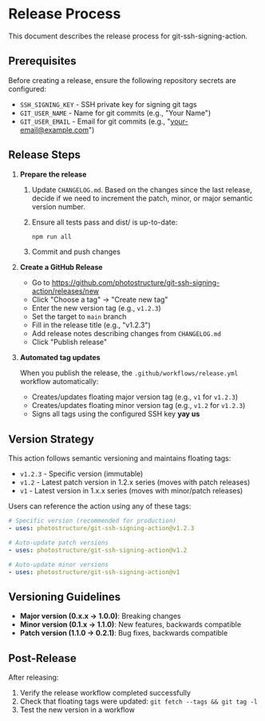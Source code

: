 # Release Process

This document describes the release process for git-ssh-signing-action.

## Prerequisites

Before creating a release, ensure the following repository secrets are configured:

- `SSH_SIGNING_KEY` - SSH private key for signing git tags
- `GIT_USER_NAME` - Name for git commits (e.g., "Your Name")
- `GIT_USER_EMAIL` - Email for git commits (e.g., "your-email@example.com")

## Release Steps

1. **Prepare the release**
   1. Update `CHANGELOG.md`. Based on the changes since the last release, decide if we need to increment the patch, minor, or major semantic version number.

   2. Ensure all tests pass and dist/ is up-to-date:

      ```sh
      npm run all
      ```

   3. Commit and push changes

2. **Create a GitHub Release**
   - Go to https://github.com/photostructure/git-ssh-signing-action/releases/new
   - Click "Choose a tag" → "Create new tag"
   - Enter the new version tag (e.g., `v1.2.3`)
   - Set the target to `main` branch
   - Fill in the release title (e.g., "v1.2.3")
   - Add release notes describing changes from `CHANGELOG.md`
   - Click "Publish release"

3. **Automated tag updates**

   When you publish the release, the `.github/workflows/release.yml` workflow automatically:
   - Creates/updates floating major version tag (e.g., `v1` for `v1.2.3`)
   - Creates/updates floating minor version tag (e.g., `v1.2` for `v1.2.3`)
   - Signs all tags using the configured SSH key **yay us**

## Version Strategy

This action follows semantic versioning and maintains floating tags:

- `v1.2.3` - Specific version (immutable)
- `v1.2` - Latest patch version in 1.2.x series (moves with patch releases)
- `v1` - Latest version in 1.x.x series (moves with minor/patch releases)

Users can reference the action using any of these tags:

```yaml
# Specific version (recommended for production)
- uses: photostructure/git-ssh-signing-action@v1.2.3

# Auto-update patch versions
- uses: photostructure/git-ssh-signing-action@v1.2

# Auto-update minor versions
- uses: photostructure/git-ssh-signing-action@v1
```

## Versioning Guidelines

- **Major version (0.x.x → 1.0.0)**: Breaking changes
- **Minor version (0.1.x → 1.1.0)**: New features, backwards compatible
- **Patch version (1.1.0 → 0.2.1)**: Bug fixes, backwards compatible

## Post-Release

After releasing:

1. Verify the release workflow completed successfully
2. Check that floating tags were updated: `git fetch --tags && git tag -l`
3. Test the new version in a workflow
